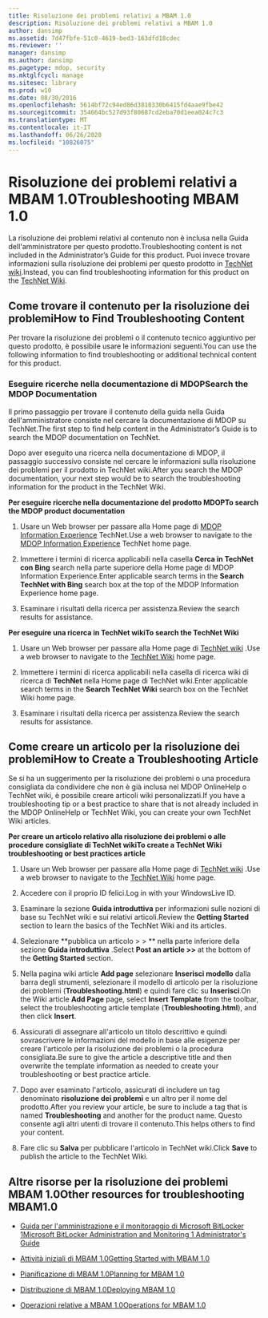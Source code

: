 ```yaml
---
title: Risoluzione dei problemi relativi a MBAM 1.0
description: Risoluzione dei problemi relativi a MBAM 1.0
author: dansimp
ms.assetid: 7d47fbfe-51c0-4619-bed3-163dfd18cdec
ms.reviewer: ''
manager: dansimp
ms.author: dansimp
ms.pagetype: mdop, security
ms.mktglfcycl: manage
ms.sitesec: library
ms.prod: w10
ms.date: 08/30/2016
ms.openlocfilehash: 5614bf72c94ed86d3810330b6415fd4aae9fbe42
ms.sourcegitcommit: 354664bc527d93f80687cd2eba70d1eea024c7c3
ms.translationtype: MT
ms.contentlocale: it-IT
ms.lasthandoff: 06/26/2020
ms.locfileid: "10826075"
---
```

# <span data-ttu-id="fd71b-103">Risoluzione dei problemi relativi a MBAM 1.0</span><span class="sxs-lookup"><span data-stu-id="fd71b-103">Troubleshooting MBAM 1.0</span></span>


<span data-ttu-id="fd71b-104">La risoluzione dei problemi relativi al contenuto non è inclusa nella Guida dell'amministratore per questo prodotto.</span><span class="sxs-lookup"><span data-stu-id="fd71b-104">Troubleshooting content is not included in the Administrator’s Guide for this product.</span></span> <span data-ttu-id="fd71b-105">Puoi invece trovare informazioni sulla risoluzione dei problemi per questo prodotto in [TechNet wiki](https://go.microsoft.com/fwlink/p/?LinkId=224905).</span><span class="sxs-lookup"><span data-stu-id="fd71b-105">Instead, you can find troubleshooting information for this product on the [TechNet Wiki](https://go.microsoft.com/fwlink/p/?LinkId=224905).</span></span>

## <span data-ttu-id="fd71b-106">Come trovare il contenuto per la risoluzione dei problemi</span><span class="sxs-lookup"><span data-stu-id="fd71b-106">How to Find Troubleshooting Content</span></span>


<span data-ttu-id="fd71b-107">Per trovare la risoluzione dei problemi o il contenuto tecnico aggiuntivo per questo prodotto, è possibile usare le informazioni seguenti.</span><span class="sxs-lookup"><span data-stu-id="fd71b-107">You can use the following information to find troubleshooting or additional technical content for this product.</span></span>

### <span data-ttu-id="fd71b-108">Eseguire ricerche nella documentazione di MDOP</span><span class="sxs-lookup"><span data-stu-id="fd71b-108">Search the MDOP Documentation</span></span>

<span data-ttu-id="fd71b-109">Il primo passaggio per trovare il contenuto della guida nella Guida dell'amministratore consiste nel cercare la documentazione di MDOP su TechNet.</span><span class="sxs-lookup"><span data-stu-id="fd71b-109">The first step to find help content in the Administrator’s Guide is to search the MDOP documentation on TechNet.</span></span>

<span data-ttu-id="fd71b-110">Dopo aver eseguito una ricerca nella documentazione di MDOP, il passaggio successivo consiste nel cercare le informazioni sulla risoluzione dei problemi per il prodotto in TechNet wiki.</span><span class="sxs-lookup"><span data-stu-id="fd71b-110">After you search the MDOP documentation, your next step would be to search the troubleshooting information for the product in the TechNet Wiki.</span></span>

**<span data-ttu-id="fd71b-111">Per eseguire ricerche nella documentazione del prodotto MDOP</span><span class="sxs-lookup"><span data-stu-id="fd71b-111">To search the MDOP product documentation</span></span>**

1.  <span data-ttu-id="fd71b-112">Usare un Web browser per passare alla Home page di [MDOP Information Experience](https://go.microsoft.com/fwlink/?LinkId=236032) TechNet.</span><span class="sxs-lookup"><span data-stu-id="fd71b-112">Use a web browser to navigate to the [MDOP Information Experience](https://go.microsoft.com/fwlink/?LinkId=236032) TechNet home page.</span></span>

2.  <span data-ttu-id="fd71b-113">Immettere i termini di ricerca applicabili nella casella **Cerca in TechNet con Bing** search nella parte superiore della Home page di MDOP Information Experience.</span><span class="sxs-lookup"><span data-stu-id="fd71b-113">Enter applicable search terms in the **Search TechNet with Bing** search box at the top of the MDOP Information Experience home page.</span></span>

3.  <span data-ttu-id="fd71b-114">Esaminare i risultati della ricerca per assistenza.</span><span class="sxs-lookup"><span data-stu-id="fd71b-114">Review the search results for assistance.</span></span>

**<span data-ttu-id="fd71b-115">Per eseguire una ricerca in TechNet wiki</span><span class="sxs-lookup"><span data-stu-id="fd71b-115">To search the TechNet Wiki</span></span>**

1.  <span data-ttu-id="fd71b-116">Usare un Web browser per passare alla Home page di [TechNet wiki](https://go.microsoft.com/fwlink/p/?LinkId=224905) .</span><span class="sxs-lookup"><span data-stu-id="fd71b-116">Use a web browser to navigate to the [TechNet Wiki](https://go.microsoft.com/fwlink/p/?LinkId=224905) home page.</span></span>

2.  <span data-ttu-id="fd71b-117">Immettere i termini di ricerca applicabili nella casella di ricerca wiki di ricerca di **TechNet** nella Home page di TechNet wiki.</span><span class="sxs-lookup"><span data-stu-id="fd71b-117">Enter applicable search terms in the **Search TechNet Wiki** search box on the TechNet Wiki home page.</span></span>

3.  <span data-ttu-id="fd71b-118">Esaminare i risultati della ricerca per assistenza.</span><span class="sxs-lookup"><span data-stu-id="fd71b-118">Review the search results for assistance.</span></span>

## <span data-ttu-id="fd71b-119">Come creare un articolo per la risoluzione dei problemi</span><span class="sxs-lookup"><span data-stu-id="fd71b-119">How to Create a Troubleshooting Article</span></span>


<span data-ttu-id="fd71b-120">Se si ha un suggerimento per la risoluzione dei problemi o una procedura consigliata da condividere che non è già inclusa nel MDOP OnlineHelp o TechNet wiki, è possibile creare articoli wiki personalizzati.</span><span class="sxs-lookup"><span data-stu-id="fd71b-120">If you have a troubleshooting tip or a best practice to share that is not already included in the MDOP OnlineHelp or TechNet Wiki, you can create your own TechNet Wiki articles.</span></span>

**<span data-ttu-id="fd71b-121">Per creare un articolo relativo alla risoluzione dei problemi o alle procedure consigliate di TechNet wiki</span><span class="sxs-lookup"><span data-stu-id="fd71b-121">To create a TechNet Wiki troubleshooting or best practices article</span></span>**

1.  <span data-ttu-id="fd71b-122">Usare un Web browser per passare alla Home page di [TechNet wiki](https://go.microsoft.com/fwlink/p/?LinkId=224905) .</span><span class="sxs-lookup"><span data-stu-id="fd71b-122">Use a web browser to navigate to the [TechNet Wiki](https://go.microsoft.com/fwlink/p/?LinkId=224905) home page.</span></span>

2.  <span data-ttu-id="fd71b-123">Accedere con il proprio ID felici.</span><span class="sxs-lookup"><span data-stu-id="fd71b-123">Log in with your WindowsLive ID.</span></span>

3.  <span data-ttu-id="fd71b-124">Esaminare la sezione **Guida introduttiva** per informazioni sulle nozioni di base su TechNet wiki e sui relativi articoli.</span><span class="sxs-lookup"><span data-stu-id="fd71b-124">Review the **Getting Started** section to learn the basics of the TechNet Wiki and its articles.</span></span>

4.  <span data-ttu-id="fd71b-125">Selezionare \*\*pubblica un articolo &gt; &gt; \*\* nella parte inferiore della sezione **Guida introduttiva** .</span><span class="sxs-lookup"><span data-stu-id="fd71b-125">Select **Post an article &gt;&gt;** at the bottom of the **Getting Started** section.</span></span>

5.  <span data-ttu-id="fd71b-126">Nella pagina wiki article **Add page** selezionare **Inserisci modello** dalla barra degli strumenti, selezionare il modello di articolo per la risoluzione dei problemi (**Troubleshooting.html**) e quindi fare clic su **Inserisci**.</span><span class="sxs-lookup"><span data-stu-id="fd71b-126">On the Wiki article **Add Page** page, select **Insert Template** from the toolbar, select the troubleshooting article template (**Troubleshooting.html**), and then click **Insert**.</span></span>

6.  <span data-ttu-id="fd71b-127">Assicurati di assegnare all'articolo un titolo descrittivo e quindi sovrascrivere le informazioni del modello in base alle esigenze per creare l'articolo per la risoluzione dei problemi o la procedura consigliata.</span><span class="sxs-lookup"><span data-stu-id="fd71b-127">Be sure to give the article a descriptive title and then overwrite the template information as needed to create your troubleshooting or best practice article.</span></span>

7.  <span data-ttu-id="fd71b-128">Dopo aver esaminato l'articolo, assicurati di includere un tag denominato **risoluzione dei problemi** e un altro per il nome del prodotto.</span><span class="sxs-lookup"><span data-stu-id="fd71b-128">After you review your article, be sure to include a tag that is named **Troubleshooting** and another for the product name.</span></span> <span data-ttu-id="fd71b-129">Questo consente agli altri utenti di trovare il contenuto.</span><span class="sxs-lookup"><span data-stu-id="fd71b-129">This helps others to find your content.</span></span>

8.  <span data-ttu-id="fd71b-130">Fare clic su **Salva** per pubblicare l'articolo in TechNet wiki.</span><span class="sxs-lookup"><span data-stu-id="fd71b-130">Click **Save** to publish the article to the TechNet Wiki.</span></span>

## <span data-ttu-id="fd71b-131">Altre risorse per la risoluzione dei problemi MBAM 1.0</span><span class="sxs-lookup"><span data-stu-id="fd71b-131">Other resources for troubleshooting MBAM1.0</span></span>


-   [<span data-ttu-id="fd71b-132">Guida per l'amministrazione e il monitoraggio di Microsoft BitLocker 1</span><span class="sxs-lookup"><span data-stu-id="fd71b-132">Microsoft BitLocker Administration and Monitoring 1 Administrator's Guide</span></span>](index.md)

-   [<span data-ttu-id="fd71b-133">Attività iniziali di MBAM 1.0</span><span class="sxs-lookup"><span data-stu-id="fd71b-133">Getting Started with MBAM 1.0</span></span>](getting-started-with-mbam-10.md)

-   [<span data-ttu-id="fd71b-134">Pianificazione di MBAM 1.0</span><span class="sxs-lookup"><span data-stu-id="fd71b-134">Planning for MBAM 1.0</span></span>](planning-for-mbam-10.md)

-   [<span data-ttu-id="fd71b-135">Distribuzione di MBAM 1.0</span><span class="sxs-lookup"><span data-stu-id="fd71b-135">Deploying MBAM 1.0</span></span>](deploying-mbam-10.md)

-   [<span data-ttu-id="fd71b-136">Operazioni relative a MBAM 1.0</span><span class="sxs-lookup"><span data-stu-id="fd71b-136">Operations for MBAM 1.0</span></span>](operations-for-mbam-10.md)

 

 





